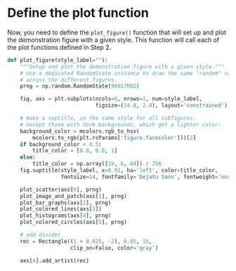 # Define the plot function

Now, you need to define the `plot_figure()` function that will set up and plot the demonstration figure with a given style. This function will call each of the plot functions defined in Step 2.

```python
def plot_figure(style_label=""):
    """Setup and plot the demonstration figure with a given style."""
    # Use a dedicated RandomState instance to draw the same "random" values
    # across the different figures.
    prng = np.random.RandomState(96917002)

    fig, axs = plt.subplots(ncols=6, nrows=1, num=style_label,
                            figsize=(14.8, 2.8), layout='constrained')

    # make a suptitle, in the same style for all subfigures,
    # except those with dark backgrounds, which get a lighter color:
    background_color = mcolors.rgb_to_hsv(
        mcolors.to_rgb(plt.rcParams['figure.facecolor']))[2]
    if background_color < 0.5:
        title_color = [0.8, 0.8, 1]
    else:
        title_color = np.array([19, 6, 84]) / 256
    fig.suptitle(style_label, x=0.01, ha='left', color=title_color,
                 fontsize=14, fontfamily='DejaVu Sans', fontweight='normal')

    plot_scatter(axs[0], prng)
    plot_image_and_patch(axs[1], prng)
    plot_bar_graphs(axs[2], prng)
    plot_colored_lines(axs[3])
    plot_histograms(axs[4], prng)
    plot_colored_circles(axs[5], prng)

    # add divider
    rec = Rectangle((1 + 0.025, -2), 0.05, 16,
                    clip_on=False, color='gray')

    axs[4].add_artist(rec)
```
